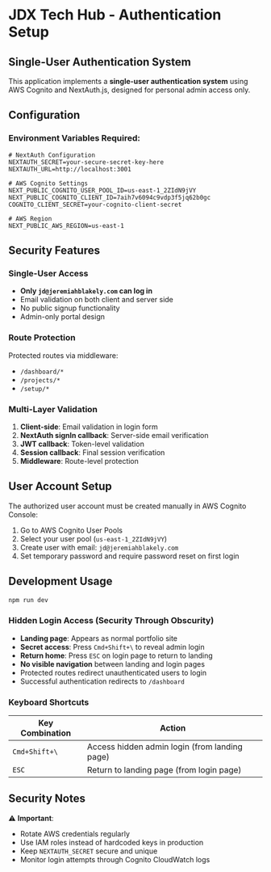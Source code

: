 # JDX Tech Hub - Authentication Setup

## Single-User Authentication System

This application implements a **single-user authentication system** using AWS Cognito and NextAuth.js, designed for personal admin access only.

## Configuration

### Environment Variables Required:

```env
# NextAuth Configuration
NEXTAUTH_SECRET=your-secure-secret-key-here
NEXTAUTH_URL=http://localhost:3001

# AWS Cognito Settings
NEXT_PUBLIC_COGNITO_USER_POOL_ID=us-east-1_2ZIdN9jVY
NEXT_PUBLIC_COGNITO_CLIENT_ID=7aih7v6094c9vdp3f5jq62b0gc
COGNITO_CLIENT_SECRET=your-cognito-client-secret

# AWS Region
NEXT_PUBLIC_AWS_REGION=us-east-1
```

## Security Features

### Single-User Access
- **Only `jd@jeremiahblakely.com` can log in**
- Email validation on both client and server side
- No public signup functionality
- Admin-only portal design

### Route Protection
Protected routes via middleware:
- `/dashboard/*`
- `/projects/*` 
- `/setup/*`

### Multi-Layer Validation
1. **Client-side**: Email validation in login form
2. **NextAuth signIn callback**: Server-side email verification
3. **JWT callback**: Token-level validation
4. **Session callback**: Final session verification
5. **Middleware**: Route-level protection

## User Account Setup

The authorized user account must be created manually in AWS Cognito Console:

1. Go to AWS Cognito User Pools
2. Select your user pool (`us-east-1_2ZIdN9jVY`)
3. Create user with email: `jd@jeremiahblakely.com`
4. Set temporary password and require password reset on first login

## Development Usage

```bash
npm run dev
```

### Hidden Login Access (Security Through Obscurity)

- **Landing page**: Appears as normal portfolio site
- **Secret access**: Press `Cmd+Shift+\` to reveal admin login
- **Return home**: Press `ESC` on login page to return to landing
- **No visible navigation** between landing and login pages
- Protected routes redirect unauthenticated users to login
- Successful authentication redirects to `/dashboard`

### Keyboard Shortcuts

| Key Combination | Action |
|----------------|--------|
| `Cmd+Shift+\` | Access hidden admin login (from landing page) |
| `ESC` | Return to landing page (from login page) |

## Security Notes

⚠️ **Important**: 
- Rotate AWS credentials regularly
- Use IAM roles instead of hardcoded keys in production
- Keep `NEXTAUTH_SECRET` secure and unique
- Monitor login attempts through Cognito CloudWatch logs